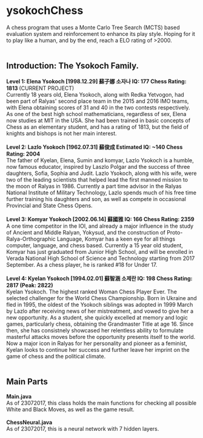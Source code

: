 # ysokochChess
A chess program that uses a Monte Carlo Tree Search (MCTS) based evaluation system and reinforcement to enhance its play style. Hoping for it to play like a human, and by the end, reach a ELO rating of >2000. 
<br><br>
<h2>Introduction: The Ysokoch Family. </h2>
<b>Level 1: Elena Ysokoch [1998.12.29] 蘇子娜 소자나 IQ: 177 Chess Rating: 1813 </b>(CURRENT PROJECT)<br>
Currently 18 years old, Elena Ysokoch, along with Redka Yetvogon, had been part of Ralyas' second place team in the 2015 and 2016 IMO teams, with Elena obtaining scores of 31 and 40 in the two contests respectively. As one of the best high school mathematicians, regardless of sex, Elena now studies at MIT in the USA. She had been trained in basic concepts of Chess as an elementary student, and has a rating of 1813, but the field of knights and bishops is not her main interest.
<br><br>
<b> Level 2: Lazlo Ysokoch [1962.07.31] 蘇俊成 Estimated IQ: ~140 Chess Rating: 2004</b> <br>
The father of Kyelan, Elena, Sumin and komyar, Lazlo Ysokoch is a humble, now famous educator, inspired by Laszlo Polgar and the success of three daughters, Sofia, Sophia and Judit. Lazlo Ysokoch, along with his wife, were two of the leading scientists that helped lead the first manned mission to the moon of Ralyas in 1986. Currently a part time advisor in the Ralyas National Institute of Military Technology, Lazlo spends much of his free time further training his daughters and son, as well as compete in occasional Provincial and State Chess Opens.
<br><br>
<b> Level 3: Komyar Ysokoch [2002.06.14] 蘇國雅 IQ: 166 Chess Rating: 2359 </b> <br>
A one time competitor in the IOI, and already a major influence in the study of Ancient and Middle Ralyan, Yokysud, and the construction of Proto-Ralya-Orthographic Language, Komyar has a keen eye for all things computer, language, and chess based. Currently a 15 year old student, Komyar has just graduated from Junior High School, and will be enrolled in Verada National High School of Science and Technology starting from 2017 September. As a chess player, he is ranked #18 for Under 17.
<br> <br>
<b> Level 4: Kyelan Ysokoch [1994.02.01] 蘇智涵  소제란 IQ: 198 Chess Rating: 2817 (Peak: 2822) </b> <br> 
Kyelan Ysokoch. The highest ranked Woman Chess Player Ever. The selected challenger for the World Chess Championship. Born in Ukraine and fled in 1995, the oldest of the Ysokoch siblings was adopted in 1999 March by Lazlo after receiving news of her mistreatment, and vowed to give her a new opportunity. As a student, she quickly excelled at memory and logic games, particularly chess, obtaining the Grandmaster Title at age 16. Since then, she has consistnely showcased her relentless ability to formulate masterful attacks moves before the opportunity presents itself to the world. Now a major icon in Ralyas for her personality and pioneer as a feminist, Kyelan looks to continue her success and further leave her imprint on the game of chess and the political climate.
<br>
<br>
<h2> Main Parts </h2>
<b> Main.java </b><br>
As of 23072017, this class holds the main functions for checking all possible White and Black Moves, as well as the game result.
<br><br>
<b> ChessNeural.java </b> <br>
As of 23072017, this is a neural network with 7 hidden layers.
